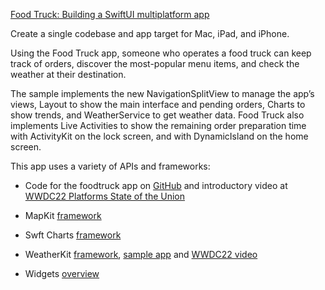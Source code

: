 [Food Truck: Building a SwiftUI multiplatform app](https://developer.apple.com/documentation/swiftui/food_truck_building_a_swiftui_multiplatform_app)

Create a single codebase and app target for Mac, iPad, and iPhone.

Using the Food Truck app, someone who operates a food truck can keep track of orders, discover the most-popular menu items, and check the weather at their destination. 

The sample implements the new NavigationSplitView to manage the app’s views, Layout to show the main interface and pending orders, Charts to show trends, and WeatherService to get weather data. Food Truck also implements Live Activities to show the remaining order preparation time with ActivityKit on the lock screen, and with DynamicIsland on the home screen.

This app uses a variety of APIs and frameworks:

* Code for the foodtruck app on [GitHub](https://github.com/apple/sample-food-truck) and introductory video at [WWDC22 Platforms State of the Union](https://developer.apple.com/videos/play/wwdc2022/102/)

* MapKit [framework](https://developer.apple.com/documentation/mapkit)

* Swft Charts [framework](https://developer.apple.com/documentation/charts)
  
* WeatherKit [framework](https://developer.apple.com/documentation/WeatherKit), [sample app](https://developer.apple.com/documentation/weatherkit/fetching_weather_forecasts_with_weatherkit) and [WWDC22 video](https://developer.apple.com/wwdc22/10003/)

* Widgets [overview](https://developer.apple.com/widgets/)
